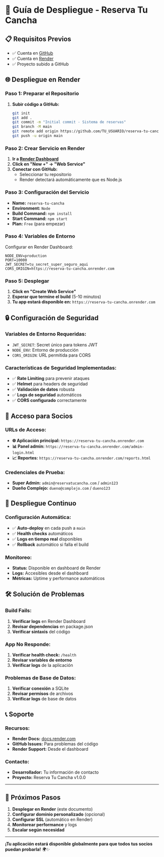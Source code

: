# 🚀 Guía de Despliegue - Reserva Tu Cancha

## 📋 Requisitos Previos

- ✅ Cuenta en [GitHub](https://github.com)
- ✅ Cuenta en [Render](https://render.com)
- ✅ Proyecto subido a GitHub

## 🌐 Despliegue en Render

### **Paso 1: Preparar el Repositorio**

1. **Subir código a GitHub:**
   ```bash
   git init
   git add .
   git commit -m "Initial commit - Sistema de reservas"
   git branch -M main
   git remote add origin https://github.com/TU_USUARIO/reserva-tu-cancha.git
   git push -u origin main
   ```

### **Paso 2: Crear Servicio en Render**

1. **Ir a [Render Dashboard](https://dashboard.render.com)**
2. **Click en "New +" → "Web Service"**
3. **Conectar con GitHub:**
   - Seleccionar tu repositorio
   - Render detectará automáticamente que es Node.js

### **Paso 3: Configuración del Servicio**

- **Name:** `reserva-tu-cancha`
- **Environment:** `Node`
- **Build Command:** `npm install`
- **Start Command:** `npm start`
- **Plan:** `Free` (para empezar)

### **Paso 4: Variables de Entorno**

Configurar en Render Dashboard:

```env
NODE_ENV=production
PORT=10000
JWT_SECRET=tu_secret_super_seguro_aqui
CORS_ORIGIN=https://reserva-tu-cancha.onrender.com
```

### **Paso 5: Desplegar**

1. **Click en "Create Web Service"**
2. **Esperar que termine el build** (5-10 minutos)
3. **Tu app estará disponible en:** `https://reserva-tu-cancha.onrender.com`

## 🔒 Configuración de Seguridad

### **Variables de Entorno Requeridas:**

- `JWT_SECRET`: Secret único para tokens JWT
- `NODE_ENV`: Entorno de producción
- `CORS_ORIGIN`: URL permitida para CORS

### **Características de Seguridad Implementadas:**

- ✅ **Rate Limiting** para prevenir ataques
- ✅ **Helmet** para headers de seguridad
- ✅ **Validación de datos** robusta
- ✅ **Logs de seguridad** automáticos
- ✅ **CORS configurado** correctamente

## 📱 Acceso para Socios

### **URLs de Acceso:**

- **🌐 Aplicación principal:** `https://reserva-tu-cancha.onrender.com`
- **📊 Panel admin:** `https://reserva-tu-cancha.onrender.com/admin-login.html`
- **📈 Reportes:** `https://reserva-tu-cancha.onrender.com/reports.html`

### **Credenciales de Prueba:**

- **Super Admin:** `admin@reservatucancha.com` / `admin123`
- **Dueño Complejo:** `dueno@complejo.com` / `dueno123`

## 🔄 Despliegue Continuo

### **Configuración Automática:**

- ✅ **Auto-deploy** en cada push a `main`
- ✅ **Health checks** automáticos
- ✅ **Logs en tiempo real** disponibles
- ✅ **Rollback** automático si falla el build

### **Monitoreo:**

- **Status:** Disponible en dashboard de Render
- **Logs:** Accesibles desde el dashboard
- **Métricas:** Uptime y performance automáticos

## 🛠️ Solución de Problemas

### **Build Fails:**

1. **Verificar logs** en Render Dashboard
2. **Revisar dependencias** en package.json
3. **Verificar sintaxis** del código

### **App No Responde:**

1. **Verificar health check:** `/health`
2. **Revisar variables de entorno**
3. **Verificar logs** de la aplicación

### **Problemas de Base de Datos:**

1. **Verificar conexión** a SQLite
2. **Revisar permisos** de archivos
3. **Verificar logs** de base de datos

## 📞 Soporte

### **Recursos:**

- **Render Docs:** [docs.render.com](https://docs.render.com)
- **GitHub Issues:** Para problemas del código
- **Render Support:** Desde el dashboard

### **Contacto:**

- **Desarrollador:** Tu información de contacto
- **Proyecto:** Reserva Tu Cancha v1.0.0

---

## 🎯 Próximos Pasos

1. **Desplegar en Render** (este documento)
2. **Configurar dominio personalizado** (opcional)
3. **Configurar SSL** (automático en Render)
4. **Monitorear performance** y logs
5. **Escalar según necesidad**

---

**¡Tu aplicación estará disponible globalmente para que todos tus socios puedan probarla!** 🌍✨
